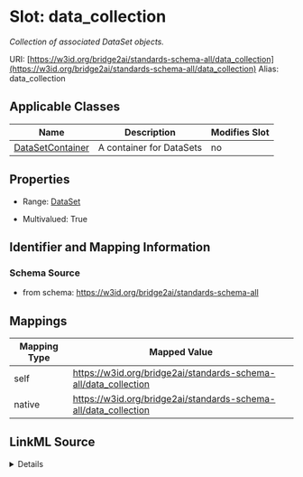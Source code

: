 

# Slot: data_collection 


_Collection of associated DataSet objects._





URI: [https://w3id.org/bridge2ai/standards-schema-all/data_collection](https://w3id.org/bridge2ai/standards-schema-all/data_collection)
Alias: data_collection

<!-- no inheritance hierarchy -->





## Applicable Classes

| Name | Description | Modifies Slot |
| --- | --- | --- |
| [DataSetContainer](DataSetContainer.md) | A container for DataSets |  no  |







## Properties

* Range: [DataSet](DataSet.md)

* Multivalued: True





## Identifier and Mapping Information







### Schema Source


* from schema: https://w3id.org/bridge2ai/standards-schema-all




## Mappings

| Mapping Type | Mapped Value |
| ---  | ---  |
| self | https://w3id.org/bridge2ai/standards-schema-all/data_collection |
| native | https://w3id.org/bridge2ai/standards-schema-all/data_collection |




## LinkML Source

<details>
```yaml
name: data_collection
description: Collection of associated DataSet objects.
from_schema: https://w3id.org/bridge2ai/standards-schema-all
rank: 1000
alias: data_collection
domain_of:
- DataSetContainer
range: DataSet
multivalued: true
inlined: true
inlined_as_list: true

```
</details>